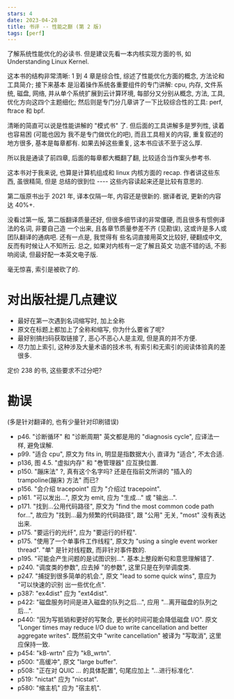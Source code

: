 ```yaml
---
stars: 4
date: 2023-04-28
title: 书评 -- 性能之巅 (第 2 版)
tags: [perf]
---
```


了解系统性能优化的必读书.  但是建议先看一本内核实现方面的书, 如  Understanding Linux Kernel.

这本书的结构非常清晰: 1 到 4 章是综合性, 综述了性能优化方面的概念, 方法论和工具简介; 接下来基本
是沿着操作系统各重要组件的专门讲解: cpu, 内存, 文件系统, 磁盘, 网络, 并从单个系统扩展到云计算环境,
每部分又分别从概念, 方法, 工具, 优化方向这四个主题细化; 然后则是专门分几章讲了一下比较综合性的工具:
perf, ftrace 和 bpf.

清晰的简直可以说是性能讲解的 "模式书" 了. 但后面的工具讲解多是罗列性, 读着也容易困 (可能也因为
我不是专门做优化的吧), 而且工具相关的内容, 重复叙述的地方很多, 基本是每章都有. 如果去掉这些重复,
这本书应该不至于这么厚.

所以我是通读了前四章, 后面的每章都大概翻了翻, 比较适合当作案头参考书.

这本书对于我来说, 也算是计算机组成和 linux 内核方面的 recap. 作者讲这些东西, 虽很精简, 但是
总结的很到位 ---- 这些内容读起来还是比较有意思的.

第二版原书出于 2021 年, 译本仅隔一年, 内容还是很新的. 据译者说, 更新的内容达 40%+.

没看过第一版, 第二版翻译质量还好, 但很多细节译的非常僵硬, 而且很多有惯例译法的名词, 非要自己造
一个出来, 且各章节质量参差不齐 (见勘误), 这或许是多人或团队翻译的通病吧. 还有一点是, 我觉得有
些名词直接用英文比较好, 硬翻成中文, 反而有时候让人不知所云.  总之, 如果对内核有一定了解且英文
功底不错的话, 不影响阅读, 但最好配一本英文电子版.

毫无惊喜, 索引是被砍了的.

# 对出版社提几点建议

* 最好在第一次遇到名词缩写时, 加上全称
* 原文在标题上都加上了全称和缩写, 你为什么要省了呢?
* 最好别搞扫码获取链接了, 恶心不恶心人是主观, 但是真的并不方便.
* 尽力加上索引, 这种涉及大量术语的技术书, 有索引和无索引的阅读体验真的差很多.

定价 238 的书, 这些要求不过分吧?

# 勘误

(多是针对翻译的, 也有少量针对印刷错误)

* p46. "诊断循环" 和 "诊断周期" 英文都是用的 "diagnosis cycle", 应译法一样, 避免误解.
* p99. "适合 cpu", 原文为 fits in, 明显是指数据大小, 直译为 "适合", 不太合适.
* p136, 图 4.5. "虚拟内存" 和 "巻管理器" 应互换位置.
* p150. "蹦床法" ?, 真有这个名字吗? 还是在指前文所讲的 "插入的 trampoline(蹦床) 方法" 而已?
* p156. "会介绍 tracepoint" 应为 "介绍过 tracepoint".
* p161. "可以发出...", 原文为 emit, 应为 "生成..." 或 "输出...".
* p171. "找到...公用代码路径", 原文为 "find the most common code path for...", 故应为
  "找到...最为频繁的代码路径", 跟 "公用" 无关, "most" 没有表达出来.
* p175. "要运行的光纤", 应为 "要运行的纤程".
* p175. "使用了一个单事件工作线程", 原文为 "using a single event worker thread". "单"
  是针对线程数, 而非针对事件数的.
* p195. "可能会产生问题的是试图识别...". 基本上整段断句和意思理解错了.
* p240. "调度类的参数", 应去掉 "的参数", 这里只是在列举调度类.
* p247. "捕捉到很多简单的机会.", 原文 "lead to some quick wins", 意应为 "可以快速的识别
  出一些优化点".
* p387: "ex4dist" 应为 "ext4dist".
* p422: "磁盘服务时间是进入磁盘的队列之后...", 应用 "...离开磁盘的队列之后...".
* p440: "因为写抵销和更好的写聚合, 更长的时间可能会降低磁盘 I/O". 原文 "Longer times may
  reduce I/O due to write cancellation and better aggregate writes". 既然前文中
  "write cancellation" 被译为 "写取消", 这里应保持一致.
* p454: "kB-wrtn" 应为 "kB_wrtn".
* p500: "高缓冲", 原文 "large buffer".
* p508: "正在对 QUIC ... 的具体配置", 句尾应加上 "...进行标准化".
* p519: "nictat" 应为 "nicstat".
* p580: "缩主机" 应为 "宿主机".